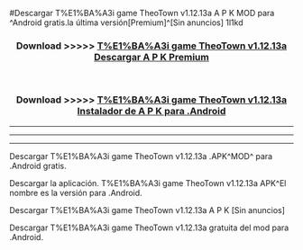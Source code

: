 #Descargar T%E1%BA%A3i game TheoTown v1.12.13a A P K MOD para ^Android gratis.la última versión[Premium]^[Sin anuncios] 1l1kd



<div align="center">
<h3>Download >>>>> <a href="https://es-web.web.app/?es= T%E1%BA%A3i game TheoTown v1.12.13a">T%E1%BA%A3i game TheoTown v1.12.13a Descargar A P K Premium</a></h3><br>

<h3>Download >>>>> <a href="https://es-web.web.app/?es= T%E1%BA%A3i game TheoTown v1.12.13a">T%E1%BA%A3i game TheoTown v1.12.13a Instalador de A P K para .Android</a></h3>
</div>


----------------------------------------------------------

----------------------------------------------------------

----------------------------------------------------------

Descargar T%E1%BA%A3i game TheoTown v1.12.13a .APK^MOD^ para .Android gratis.

Descargar la aplicación. T%E1%BA%A3i game TheoTown v1.12.13a APK^El nombre es la versión para .Android.

Descargar T%E1%BA%A3i game TheoTown v1.12.13a A P K [Sin anuncios]

Descargar T%E1%BA%A3i game TheoTown v1.12.13a gratuita del mod para .Android.